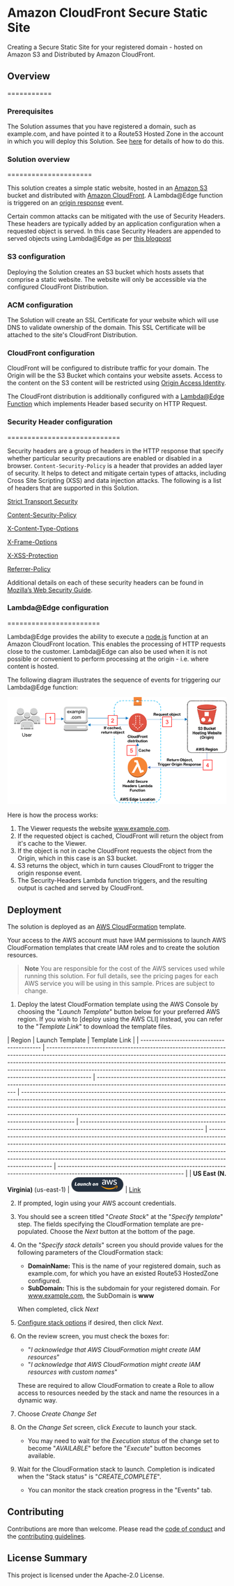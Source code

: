 Amazon CloudFront Secure Static Site
=====================================
 
Creating a Secure Static Site for your registered domain - hosted on Amazon S3 and Distributed by Amazon CloudFront.



## Overview
===========

### Prerequisites
The Solution assumes that you have registered a domain, such as example.com, and have pointed it to a Route53 Hosted Zone in the account in which you will deploy this Solution.  See [here](https://docs.aws.amazon.com/Route53/latest/DeveloperGuide/dns-configuring.html) for details of how to do this.

### Solution overview
=====================


This solution creates a simple static website, hosted in an [Amazon S3](https://aws.amazon.com/s3/faqs/) bucket and distributed with [Amazon CloudFront](https://aws.amazon.com/cloudfront/faqs/). A Lambda@Edge function is triggered on an [origin response](https://docs.aws.amazon.com/AmazonCloudFront/latest/DeveloperGuide/lambda-cloudfront-trigger-events.html) event.


Certain common attacks can be mitigated with the use of Security Headers.  These headers are typically added by an application configuration when a requested object is served.  In this case Security Headers are appended to served objects using Lambda@Edge as per [this blogpost](https://aws.amazon.com/blogs/networking-and-content-delivery/adding-http-security-headers-using-lambdaedge-and-amazon-cloudfront/)

### S3 configuration
Deploying the Solution creates an S3 bucket which hosts assets that comprise a static website.  The website will only be accessible via the configured CloudFront Distribution.  

### ACM configuration
The Solution will create an SSL Certificate for your website which will use DNS to validate ownership of the domain.  This SSL Certificate will be attached to the site's CloudFront Distribution.

### CloudFront configuration
CloudFront will be configured to distribute traffic for your domain.  The Origin  will be the S3 Bucket which contains your website assets.  Access to the content on the S3 content will be restricted using [Origin Access Identity](https://docs.aws.amazon.com/AmazonCloudFront/latest/DeveloperGuide/private-content-restricting-access-to-s3.html).

The CloudFront distribution is additionally configured with a [Lambda@Edge Function](https://aws.amazon.com/lambda/edge/) which implements Header based security on HTTP Request.

### Security Header configuration
============================

Security headers are a group of headers in the HTTP response that specify whether particular security precautions are enabled or disabled in a browser. `Content-Security-Policy` is a header that provides an added layer of security.  It helps to detect and mitigate certain types of attacks, including Cross Site Scripting (XSS) and data injection attacks. The following is a list of headers that are supported in this Solution.

[Strict Transport Security](https://infosec.mozilla.org/guidelines/web_security#http-strict-transport-security)

[Content-Security-Policy](https://infosec.mozilla.org/guidelines/web_security#content-security-policy)

[X-Content-Type-Options](https://infosec.mozilla.org/guidelines/web_security#x-content-type-options)

[X-Frame-Options](https://infosec.mozilla.org/guidelines/web_security#x-frame-options)

[X-XSS-Protection](https://infosec.mozilla.org/guidelines/web_security#x-xss-protection)

[Referrer-Policy](https://infosec.mozilla.org/guidelines/web_security#referrer-policy)

Additional details on each of these security headers can be found in [Mozilla’s Web Security Guide](https://infosec.mozilla.org/guidelines/web_security).

### Lambda@Edge configuration
=======================

Lambda@Edge provides the ability to execute a [node.js](https://nodejs.org/en/) function at an Amazon CloudFront location. This enables the processing of HTTP requests close to the customer. Lambda@Edge can also be used when it is not possible or convenient to perform processing at the origin - i.e. where content is hosted.

The following diagram illustrates the sequence of events for triggering our Lambda@Edge function:

![Architecture](./docs/images/architecture.png)

Here is how the process works:

1. The Viewer requests the website www.example.com.
2. If the requested object is cached, CloudFront will return the object from it's cache to the Viewer.
3. If the object is not in cache CloudFront requests the object from the Origin, which in this case is an S3 bucket.
4. S3 returns the object, which in turn causes CloudFront to trigger the origin response event.
5. The Security-Headers Lambda function triggers, and the resulting output is cached and served by CloudFront.



## Deployment

The solution is deployed as an
[AWS CloudFormation](https://aws.amazon.com/cloudformation) template.

Your access to the AWS account must have IAM permissions to launch AWS
CloudFormation templates that create IAM roles and to create the solution
resources.

> **Note** You are responsible for the cost of the AWS services used while
> running this solution. For full details, see the pricing pages for each AWS
> service you will be using in this sample. Prices are subject to change.

1. Deploy the latest CloudFormation template using the AWS Console by choosing the "*Launch Template*" button below for your preferred AWS region. If you wish to [deploy using the AWS CLI] instead, you can refer to the "*Template Link*" to download the template files.

| Region                                     | Launch Template                                                                                                                                                                                                                                                                                                                          | Template Link                                                                                                                                                                                                                      |
| ------------------------------------------ | ---------------------------------------------------------------------------------------------------------------------------------------------------------------------------------------------------------------------------------------------------------------------------------------------------------------------------------------- | ------------------------------------------------------------------------------------------------------------------------------- | ------------------------------------------------------------------------------------------------------------------------------------------------------------------------------------------------------------------------------------------------------------------------------------------------------------------------------------------- | -------------------------------------------------------------------------------------------------------------------------- | ---------------------------------------------------------------------------------------------------------------------------------------------------------------------------------------------------------------------------------------------------------------------------------------------------------------------------------------------- | --------------------------------------------------------------------------------------------------------------------------- |
| **US East (N. Virginia)** (us-east-1)      | [![Launch the Amazon S3 Find and Forget Stack with CloudFormation](./docs/images/deploy-to-aws.png)](https://console.aws.amazon.com/cloudformation/home?region=us-east-1#/stacks/new?stackName=amazon-cloudfront-secure-static-site-templates-main&templateURL=https://s3.amazonaws.com/solution-builders-us-east-1/amazon-cloudfront-secure-static-site/latest/main.yaml)               | [Link](https://s3.amazonaws.com/solution-builders-us-east-1/amazon-cloudfront-secure-static-site/latest/main.yaml) 


2. If prompted, login using your AWS account credentials.
3. You should see a screen titled "*Create Stack*" at the "*Specify template*"
   step. The fields specifying the CloudFormation template are pre-populated.
   Choose the *Next* button at the bottom of the page.
4. On the "*Specify stack details*" screen you should provide values for the
   following parameters of the CloudFormation stack:
   * **DomainName:** This is the name of your registered domain, such as example.com, for which you have an existed Route53 HostedZone configured.
   * **SubDomain:** This is the subdomain for your registered domain.  For www.example.com, the SubDomain is **www**
  

   When completed, click *Next*
5. [Configure stack options](https://docs.aws.amazon.com/AWSCloudFormation/latest/UserGuide/cfn-console-add-tags.html) if desired, then click *Next*.
6. On the review screen, you must check the boxes for:
   * "*I acknowledge that AWS CloudFormation might create IAM resources*" 
   * "*I acknowledge that AWS CloudFormation might create IAM resources
   with custom names*" 

   These are required to allow CloudFormation to create a Role to allow access
   to resources needed by the stack and name the resources in a dynamic way.
7. Choose *Create Change Set* 
8. On the *Change Set* screen, click *Execute* to launch your stack.
   * You may need to wait for the *Execution status* of the change set to
   become "*AVAILABLE*" before the "*Execute*" button becomes available.
9. Wait for the CloudFormation stack to launch. Completion is indicated when the "Stack status" is "*CREATE_COMPLETE*".
   * You can monitor the stack creation progress in the "Events" tab.


## Contributing

Contributions are more than welcome. Please read the [code of conduct](CODE_OF_CONDUCT.md) and the [contributing guidelines](CONTRIBUTING.md).

## License Summary

This project is licensed under the Apache-2.0 License.
